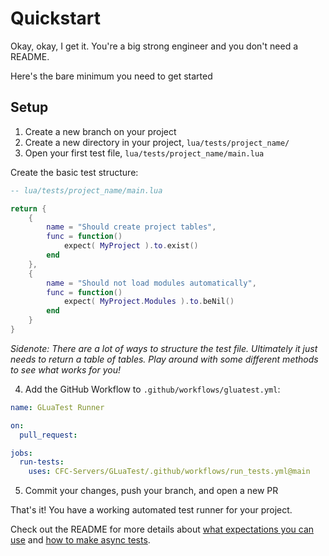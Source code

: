 # Quickstart

Okay, okay, I get it. You're a big strong engineer and you don't need a README.

Here's the bare minimum you need to get started


## Setup

1. Create a new branch on your project
2. Create a new directory in your project, `lua/tests/project_name/`
3. Open your first test file, `lua/tests/project_name/main.lua`

Create the basic test structure:
```lua
-- lua/tests/project_name/main.lua

return {
    {
        name = "Should create project tables",
        func = function()
            expect( MyProject ).to.exist()
        end
    },
    {
        name = "Should not load modules automatically",
        func = function()
            expect( MyProject.Modules ).to.beNil()
        end
    }
}
```

_Sidenote: There are a lot of ways to structure the test file. Ultimately it just needs to return a table of tables. Play around with some different methods to see what works for you!_

4. Add the GitHub Workflow to `.github/workflows/gluatest.yml`:
```yml
name: GLuaTest Runner

on:
  pull_request:

jobs:
  run-tests:
    uses: CFC-Servers/GLuaTest/.github/workflows/run_tests.yml@main
```

5. Commit your changes, push your branch, and open a new PR



That's it! You have a working automated test runner for your project.

Check out the README for more details about [what expectations you can use]() and [how to make async tests]().
